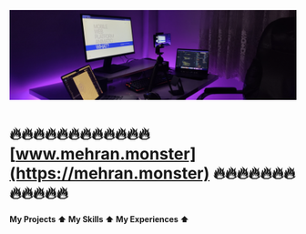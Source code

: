 
![Workspace](setup.png)

# 🔥🔥🔥🔥🔥🔥🔥🔥🔥🔥🔥🔥    [www.mehran.monster](https://mehran.monster)    🔥🔥🔥🔥🔥🔥🔥🔥🔥🔥🔥🔥

#### My Projects ⬆️  My Skills ⬆️ My Experiences ⬆️


